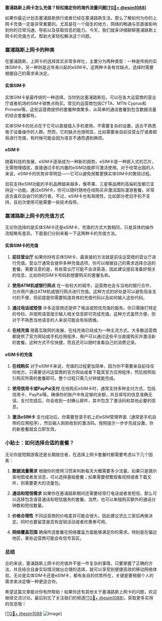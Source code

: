 **塞浦路斯上网卡怎么充值？轻松搞定你的海外流量问题[[TG💪+ @esim1088](https://t.me/s/esim1088)]**

如果你最近计划去塞浦路斯旅行或者已经在塞浦路斯生活，那么了解如何为你的上网卡充值一定是非常重要的。尤其是在一个陌生的地方，网络的畅通与否直接影响到你的日常沟通、导航以及获取信息的能力。今天，我们就来详细聊聊塞浦路斯上网卡的充值方式，帮助大家轻松解决这个问题。

### 塞浦路斯上网卡的种类

在塞浦路斯，上网卡的选择其实非常多样化，主要分为两种类型：一种是传统的实体SIM卡，另一种则是近年来兴起的eSIM卡。这两种卡各有优缺点，选择时需要根据自己的需求来决定。

#### 实体SIM卡

实体SIM卡是最传统的一种选择。当你到达塞浦路斯后，可以在各大运营商的营业厅或者机场的SIM卡销售点购买。常见的运营商包括CYTA、MTN Cyprus和Primetel等。这些运营商提供的套餐种类繁多，从简单的通话套餐到包含数据流量的综合套餐都有。

实体SIM卡的优点在于它可以直接插入手机使用，不需要复杂的设置，适合不熟悉电子设备操作的人群。然而，它的缺点也很明显，比如需要亲自前往营业厅或者邮局进行充值，有时候可能会因为语言不通而遇到麻烦。

#### eSIM卡

随着科技的发展，eSIM卡逐渐成为一种新的趋势。eSIM卡是一种嵌入式的芯片，无需物理插拔，直接通过手机内置的eSIM功能即可激活使用。对于经常出国的人来说，eSIM卡的优势非常明显——它可以避免频繁更换实体SIM卡的繁琐过程。

目前支持eSIM功能的手机品牌越来越多，像苹果、三星等品牌的高端机型都已支持这一功能。通过eSIM卡，你可以随时随地在线购买并激活国际漫游套餐，非常适合喜欢自由行的旅行者。不过，eSIM卡也有局限性，比如部分老旧手机不支持，且初次使用可能需要一些技术指导。

### 塞浦路斯上网卡的充值方式

无论你选择的是实体SIM卡还是eSIM卡，充值的方式大致相同，只是具体的操作流程略有差异。下面我们分别来看一下这两种卡的充值方法。

#### 实体SIM卡的充值

1. **前往营业厅**
   如果你持有实体SIM卡，最直接的方法就是前往运营商的营业厅进行充值。营业厅通常会提供多种充值选项，你可以根据自己的需求选择合适的套餐。需要注意的是，有些营业厅可能不会讲英语，因此建议提前准备好相关的信息，比如你的SIM卡号码和想要购买的套餐名称。

2. **使用ATM机或银行网点**
   在一些较大的城市，运营商也会与当地的银行合作，允许用户通过ATM机或银行网点进行充值。这种方式的好处是可以避免现金支付的不便，但前提是你需要知道具体的充值代码以及如何输入这些代码。

3. **通过电话或短信**
   许多运营商还提供了电话或短信充值的服务。你只需拨打特定的号码，并按照语音提示输入相关信息即可完成充值。这种方式虽然方便，但对于不熟悉当地语言的人来说可能会有些困难。

4. **在线充值**
   随着互联网的发展，在线充值已经成为一种主流方式。大多数运营商都提供了官方网站或手机应用程序，用户可以通过这些平台直接购买并激活新的套餐。这种方式不仅快捷，而且还可以随时查看自己的消费记录。

#### eSIM卡的充值

1. **在线购买**
   对于eSIM卡来说，充值的过程更加简单，因为你不需要亲自前往任何地方。只需要访问运营商的官方网站或者下载其官方应用程序，然后按照指引购买所需的套餐即可。整个过程只需几分钟就能完成。

2. **使用信用卡或PayPal支付**
   在线购买eSIM卡时，通常支持多种支付方式，包括信用卡、PayPal等。确保你的账户中有足够的余额，并且填写的信息准确无误。支付完成后，你会收到一封确认邮件，其中包含了激活码和其他必要的信息。

3. **激活eSIM卡**
   支付成功后，你需要登录手机上的eSIM管理界面（通常是手机自带的应用程序），然后输入刚刚收到的激活码。按照提示一步步完成设置，你的新套餐就会立即生效。

### 小贴士：如何选择合适的套餐？

无论你是短期游客还是长期居住者，在选择上网卡套餐时都需要考虑以下几个因素：

1. **数据流量需求**
   根据你的使用习惯来判断每天大概需要多少流量。如果只是偶尔查地图或者发消息，可以选择基础套餐；如果需要频繁观看视频或者下载文件，则需要更大的流量包。

2. **通话和短信需求**
   如果你在塞浦路斯期间还需要经常打电话或者发短信，那么可以选择包含语音通话和短信服务的套餐。当然，也可以单独购买额外的通话分钟数和短信数量。

3. **价格合理性**
   不同运营商的价格差异可能会很大，因此建议货比三家后再做决定。同时也要留意是否有促销活动或者优惠券可用。

4. **网络覆盖范围**
   确保所选套餐在网络覆盖方面能够满足你的需求。特别是在偏远地区，某些运营商可能会有信号盲区。

### 总结

总的来说，塞浦路斯上网卡的充值并不是一件复杂的事情，只要掌握了正确的方法，并且结合自身实际情况做出合理的选择，就可以享受到便捷高效的移动网络体验。无论是实体SIM卡还是eSIM卡，都有各自的优势所在，关键是要根据个人的需求来决定哪一种更适合你。

希望这篇文章能对你有所帮助！如果你还有其他关于塞浦路斯上网卡的问题，欢迎继续交流讨论。最后别忘了关注我们的频道[[TG💪+ @esim1088](https://t.me/s/esim1088)]，获取更多实用的信息哦！

[[TG💪+ @esim1088](https://t.me/s/esim1088) ![Image](https://i.postimg.cc/4NQfJmqS/Snipaste-2025-05-13-00-14-12.png)]